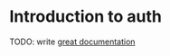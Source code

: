 # Introduction to auth

TODO: write [great documentation](http://jacobian.org/writing/what-to-write/)
